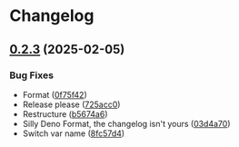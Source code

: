 # Changelog

## [0.2.3](https://github.com/LeviSchuck/tiny-cbor/compare/0.2.2...v0.2.3) (2025-02-05)


### Bug Fixes

* Format ([0f75f42](https://github.com/LeviSchuck/tiny-cbor/commit/0f75f427bf6aac367e3f3561d55406da75290fa3))
* Release please ([725acc0](https://github.com/LeviSchuck/tiny-cbor/commit/725acc04bc575aa643e788ff75153cda489abc30))
* Restructure ([b5674a6](https://github.com/LeviSchuck/tiny-cbor/commit/b5674a685f43db20b0c3db04ee868d3d25bb011d))
* Silly Deno Format, the changelog isn't yours ([03d4a70](https://github.com/LeviSchuck/tiny-cbor/commit/03d4a7000f22edde908a451ac8b23e97fc1642b5))
* Switch var name ([8fc57d4](https://github.com/LeviSchuck/tiny-cbor/commit/8fc57d45fd39b69982e80bd8ee64a79b92c6662b))
